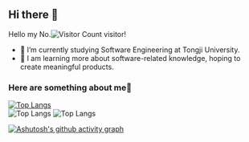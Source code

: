 ## Hi there 👋

<!--
**359jxf/359jxf** is a ✨ _special_ ✨ repository because its `README.md` (this file) appears on your GitHub profile.

Here are some ideas to get you started:

- 🔭 I’m currently working on ...
- 🌱 I’m currently learning ...
- 👯 I’m looking to collaborate on ...
- 🤔 I’m looking for help with ...
- 💬 Ask me about ...
- 📫 How to reach me: ...
- 😄 Pronouns: ...
- ⚡ Fun fact: ...

chart: https://gitcode.com/gh_mirrors/gi/github-readme-activity-graph/overview?utm_source=artical_gitcode&index=bottom&type=card&webUrl&isLogin=null
others: https://github.com/anuraghazra/github-readme-stats
icons: https://dev.to/envoy_/150-badges-for-github-pnk
-->

Hello my No.![Visitor Count](https://profile-counter.glitch.me/359jxf/count.svg) visitor!

- 🔭 I’m currently studying Software Engineering at Tongji University.
- 🌱 I am learning more about software-related knowledge, hoping to create meaningful products.

### Here are something about me🤔

[![Top Langs](https://github-readme-stats.vercel.app/api/top-langs/?username=359jxf&layout=donut)](https://github.com/anuraghazra/github-readme-stats)
<br>
![Top Langs](https://img.shields.io/badge/Vue.js-35495E?style=for-the-badge&logo=vue.js&logoColor=4FC08D)
![Top Langs](https://img.shields.io/badge/C%2B%2B-00599C?style=for-the-badge&logo=c%2B%2B&logoColor=white)

[![Ashutosh's github activity graph](https://github-readme-activity-graph.vercel.app/graph?username=359jxf&theme=vue&point=dcdcdc&line=ABD32F&bg_color=ffffff)](https://github.com/ashutosh00710/github-readme-activity-graph)





